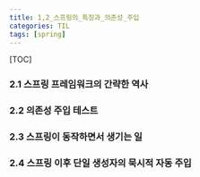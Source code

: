 ```yaml
---
title: 1,2_스프링의_특징과_의존성_주입
categories: TIL
tags: [spring]
---
```


[TOC]

### 2.1 스프링 프레임워크의 간략한 역사

### 2.2 의존성 주입 테스트

### 2.3 스프링이 동작하면서 생기는 일

### 2.4 스프링  이후 단일 생성자의 묵시적 자동 주입